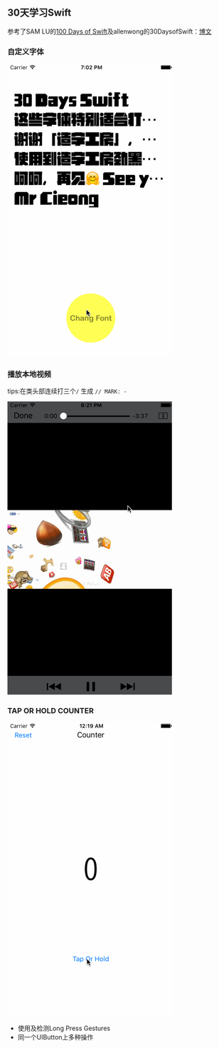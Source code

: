 ## 30天学习Swift

参考了SAM LU的[100 Days of Swift](http://samvlu.com)及allenwong的30DaysofSwift：[博文](http://weibo.com/ttarticle/p/show?id=2309403942494873235448)

### 自定义字体
![](https://github.com/MrCieong/MC30DaysOfSwift/blob/master/gif/ChangFont.gif)

### 播放本地视频
tips:在类头部连续打三个`/` 生成 `// MARK: - `

![](https://github.com/MrCieong/MC30DaysOfSwift/blob/master/gif/PlayLocalVideo.gif)

### TAP OR HOLD COUNTER

![](https://github.com/MrCieong/MC30DaysOfSwift/blob/master/gif/TapOrHold.gif)

- 使用及检测Long Press Gestures
- 同一个UIButton上多种操作